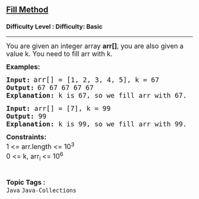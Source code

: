 <h2><a href="https://www.geeksforgeeks.org/problems/fill-method/1?page=1&difficulty=Basic&status=unsolved,attempted&sortBy=accuracy">Fill Method</a></h2><h3>Difficulty Level : Difficulty: Basic</h3><hr><div class="problems_problem_content__Xm_eO"><p><span style="font-size: 18px;">You are given an integer array <strong>arr[]</strong>, you are also given a value k. You need to fill arr with k.</span></p>
<p><strong><span style="font-size: 18px;">Examples:</span></strong></p>
<pre><strong><span style="font-size: 18px;">Input:</span> </strong><span style="font-size: 14pt;">arr[] = [</span><span style="font-size: 18px;">1, 2, 3, 4, 5], k = 67</span>
<strong><span style="font-size: 18px;">Output:</span> </strong><span style="font-size: 18px;">67 67 67 67 67</span>
<span style="font-size: 18px;"><strong>Explanation: </strong>k is 67, so we fill arr with 67.</span>
</pre>
<pre><strong><span style="font-size: 18px;">Input: </span></strong><span style="font-size: 18px;">arr[] = [</span><span style="font-size: 18px;">7], k = 99</span>
<span style="font-size: 18px;"><strong>Output: </strong></span><span style="font-size: 18px;">99</span>
<span style="font-size: 18px;"><strong>Explanation: </strong>k is 99, so we fill arr with 99.</span></pre>
<p><strong><span style="font-size: 18px;">Constraints:</span></strong><br><span style="font-size: 18px;">1 &lt;= arr.length &lt;= 10<sup>3</sup><br>0 &lt;= k, arr<sub>i </sub>&lt;= 10<sup>6</sup></span></p></div><br><p><span style=font-size:18px><strong>Topic Tags : </strong><br><code>Java</code>&nbsp;<code>Java-Collections</code>&nbsp;